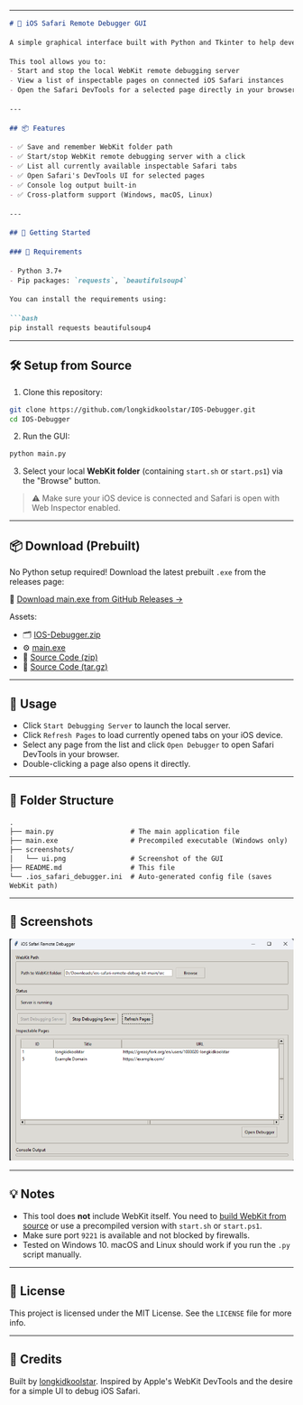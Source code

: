

---

```markdown
# 🧭 iOS Safari Remote Debugger GUI

A simple graphical interface built with Python and Tkinter to help developers debug Safari on iOS devices using Apple's WebKit Remote Debugging Protocol.

This tool allows you to:
- Start and stop the local WebKit remote debugging server
- View a list of inspectable pages on connected iOS Safari instances
- Open the Safari DevTools for a selected page directly in your browser

---

## 📦 Features

- ✅ Save and remember WebKit folder path
- ✅ Start/stop WebKit remote debugging server with a click
- ✅ List all currently available inspectable Safari tabs
- ✅ Open Safari's DevTools UI for selected pages
- ✅ Console log output built-in
- ✅ Cross-platform support (Windows, macOS, Linux)

---

## 🚀 Getting Started

### 🔧 Requirements

- Python 3.7+
- Pip packages: `requests`, `beautifulsoup4`

You can install the requirements using:

```bash
pip install requests beautifulsoup4
```

---

## 🛠️ Setup from Source

1. Clone this repository:

```bash
git clone https://github.com/longkidkoolstar/IOS-Debugger.git
cd IOS-Debugger
```

2. Run the GUI:

```bash
python main.py
```

3. Select your local **WebKit folder** (containing `start.sh` or `start.ps1`) via the "Browse" button.

> ⚠️ Make sure your iOS device is connected and Safari is open with Web Inspector enabled.

---

## 📦 Download (Prebuilt)

No Python setup required! Download the latest prebuilt `.exe` from the releases page:

🔗 [Download main.exe from GitHub Releases →](https://github.com/longkidkoolstar/IOS-Debugger/releases/tag/V1.0.0)

Assets:
- 🗂 [IOS-Debugger.zip](https://github.com/longkidkoolstar/IOS-Debugger/releases/download/V1.0.0/IOS-Debugger.zip)
- ⚙️ [main.exe](https://github.com/longkidkoolstar/IOS-Debugger/releases/download/V1.0.0/main.exe)
- 🧾 [Source Code (zip)](https://github.com/longkidkoolstar/IOS-Debugger/archive/refs/tags/V1.0.0.zip)
- 🧾 [Source Code (tar.gz)](https://github.com/longkidkoolstar/IOS-Debugger/archive/refs/tags/V1.0.0.tar.gz)

---

## 🧪 Usage

- Click `Start Debugging Server` to launch the local server.
- Click `Refresh Pages` to load currently opened tabs on your iOS device.
- Select any page from the list and click `Open Debugger` to open Safari DevTools in your browser.
- Double-clicking a page also opens it directly.

---

## 📁 Folder Structure

```
.
├── main.py                   # The main application file
├── main.exe                  # Precompiled executable (Windows only)
├── screenshots/
│   └── ui.png                # Screenshot of the GUI
├── README.md                 # This file
└── .ios_safari_debugger.ini  # Auto-generated config file (saves WebKit path)
```

---

## 📸 Screenshots

![Main UI](screenshots/ui.png)

---

## 💡 Notes

- This tool does **not** include WebKit itself. You need to [build WebKit from source](https://webkit.org) or use a precompiled version with `start.sh` or `start.ps1`.
- Make sure port `9221` is available and not blocked by firewalls.
- Tested on Windows 10. macOS and Linux should work if you run the `.py` script manually.

---

## 📜 License

This project is licensed under the MIT License. See the `LICENSE` file for more info.

---

## 🙏 Credits

Built by [longkidkoolstar](https://github.com/longkidkoolstar). Inspired by Apple's WebKit DevTools and the desire for a simple UI to debug iOS Safari.


